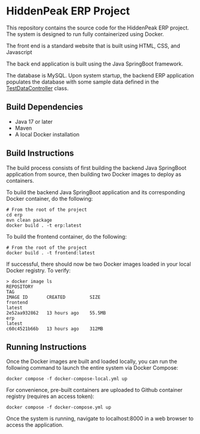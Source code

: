 # HiddenPeak ERP Project

This repository contains the source code for the HiddenPeak ERP project. The system is designed to run fully containerized using Docker.

The front end is a standard website that is built using HTML, CSS, and Javascript

The back end application is built using the Java SpringBoot framework.

The database is MySQL. Upon system startup, the backend ERP application populates the database with some sample data defined in the [TestDataController](erp/src/main/java/com/hiddenpeak/erp/TestDataController.java) class.


## Build Dependencies
- Java 17 or later
- Maven
- A local Docker installation

## Build Instructions

The build process consists of first building the backend Java SpringBoot application from source, then building two Docker images to deploy as containers.

To build the backend Java SpringBoot application and its corresponding Docker container, do the following:

```
# From the root of the project
cd erp
mvn clean package
docker build . -t erp:latest
```

To build the frontend container, do the following:
```
# From the root of the project
docker build . -t frontend:latest
```

If successful, there should now be two Docker images loaded in your local Docker registry. To verify:
```
> docker image ls
REPOSITORY                                                                                    TAG                                                                          IMAGE ID       CREATED         SIZE
frontend                                                                                      latest                                                                       2e52aa932862   13 hours ago    55.5MB
erp                                                                                           latest                                                                       c60c4521b66b   13 hours ago    312MB
```

## Running Instructions

Once the Docker images are built and loaded locally, you can run the following command to launch the entire system via Docker Compose:

```
docker compose -f docker-compose-local.yml up
```

For convenience, pre-built containers are uploaded to Github container registry (requires an access token):

```
docker compose -f docker-compose.yml up
```

Once the system is running, navigate to localhost:8000 in a web browser to access the application.

